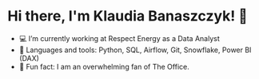 # Hi there, I'm Klaudia Banaszczyk! :wave:
* :computer: I’m currently working at Respect Energy as a Data Analyst
* :snake:	Languages and tools: Python, SQL, Airflow, Git, Snowflake, Power BI (DAX)
* :briefcase: Fun fact: I am an overwhelming fan of The Office.
